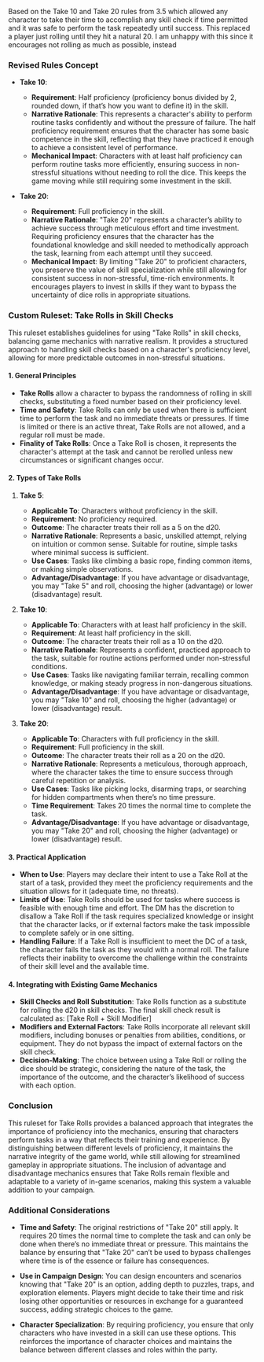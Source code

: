 Based on the Take 10 and Take 20 rules from 3.5 which allowed any character to take their time to accomplish any skill check if time permitted and it was safe to perform the task repeatedly until success. This replaced a player just rolling until they hit a natural 20. I am unhappy with this since it encourages not rolling as much as possible, instead

### **Revised Rules Concept**

- **Take 10**:
    
    - **Requirement**: Half proficiency (proficiency bonus divided by 2, rounded down, if that’s how you want to define it) in the skill.
    - **Narrative Rationale**: This represents a character's ability to perform routine tasks confidently and without the pressure of failure. The half proficiency requirement ensures that the character has some basic competence in the skill, reflecting that they have practiced it enough to achieve a consistent level of performance.
    - **Mechanical Impact**: Characters with at least half proficiency can perform routine tasks more efficiently, ensuring success in non-stressful situations without needing to roll the dice. This keeps the game moving while still requiring some investment in the skill.
- **Take 20**:
    
    - **Requirement**: Full proficiency in the skill.
    - **Narrative Rationale**: "Take 20" represents a character’s ability to achieve success through meticulous effort and time investment. Requiring proficiency ensures that the character has the foundational knowledge and skill needed to methodically approach the task, learning from each attempt until they succeed.
    - **Mechanical Impact**: By limiting "Take 20" to proficient characters, you preserve the value of skill specialization while still allowing for consistent success in non-stressful, time-rich environments. It encourages players to invest in skills if they want to bypass the uncertainty of dice rolls in appropriate situations.

### **Custom Ruleset: Take Rolls in Skill Checks**

This ruleset establishes guidelines for using "Take Rolls" in skill checks, balancing game mechanics with narrative realism. It provides a structured approach to handling skill checks based on a character's proficiency level, allowing for more predictable outcomes in non-stressful situations.

#### **1. General Principles**

- **Take Rolls** allow a character to bypass the randomness of rolling in skill checks, substituting a fixed number based on their proficiency level.
- **Time and Safety**: Take Rolls can only be used when there is sufficient time to perform the task and no immediate threats or pressures. If time is limited or there is an active threat, Take Rolls are not allowed, and a regular roll must be made.
- **Finality of Take Rolls**: Once a Take Roll is chosen, it represents the character's attempt at the task and cannot be rerolled unless new circumstances or significant changes occur.

#### **2. Types of Take Rolls**

1. **Take 5**:
   - **Applicable To**: Characters without proficiency in the skill.
   - **Requirement**: No proficiency required.
   - **Outcome**: The character treats their roll as a 5 on the d20.
   - **Narrative Rationale**: Represents a basic, unskilled attempt, relying on intuition or common sense. Suitable for routine, simple tasks where minimal success is sufficient.
   - **Use Cases**: Tasks like climbing a basic rope, finding common items, or making simple observations.
   - **Advantage/Disadvantage**: If you have advantage or disadvantage, you may "Take 5" and roll, choosing the higher (advantage) or lower (disadvantage) result.

2. **Take 10**:
   - **Applicable To**: Characters with at least half proficiency in the skill.
   - **Requirement**: At least half proficiency in the skill.
   - **Outcome**: The character treats their roll as a 10 on the d20.
   - **Narrative Rationale**: Represents a confident, practiced approach to the task, suitable for routine actions performed under non-stressful conditions.
   - **Use Cases**: Tasks like navigating familiar terrain, recalling common knowledge, or making steady progress in non-dangerous situations.
   - **Advantage/Disadvantage**: If you have advantage or disadvantage, you may "Take 10" and roll, choosing the higher (advantage) or lower (disadvantage) result.

3. **Take 20**:
   - **Applicable To**: Characters with full proficiency in the skill.
   - **Requirement**: Full proficiency in the skill.
   - **Outcome**: The character treats their roll as a 20 on the d20.
   - **Narrative Rationale**: Represents a meticulous, thorough approach, where the character takes the time to ensure success through careful repetition or analysis.
   - **Use Cases**: Tasks like picking locks, disarming traps, or searching for hidden compartments when there’s no time pressure.
   - **Time Requirement**: Takes 20 times the normal time to complete the task.
   - **Advantage/Disadvantage**: If you have advantage or disadvantage, you may "Take 20" and roll, choosing the higher (advantage) or lower (disadvantage) result.

#### **3. Practical Application**

- **When to Use**: Players may declare their intent to use a Take Roll at the start of a task, provided they meet the proficiency requirements and the situation allows for it (adequate time, no threats).
- **Limits of Use**: Take Rolls should be used for tasks where success is feasible with enough time and effort. The DM has the discretion to disallow a Take Roll if the task requires specialized knowledge or insight that the character lacks, or if external factors make the task impossible to complete safely or in one sitting.
- **Handling Failure**: If a Take Roll is insufficient to meet the DC of a task, the character fails the task as they would with a normal roll. The failure reflects their inability to overcome the challenge within the constraints of their skill level and the available time.

#### **4. Integrating with Existing Game Mechanics**

- **Skill Checks and Roll Substitution**: Take Rolls function as a substitute for rolling the d20 in skill checks. The final skill check result is calculated as:
  \[Take Roll + Skill Modifier\]
- **Modifiers and External Factors**: Take Rolls incorporate all relevant skill modifiers, including bonuses or penalties from abilities, conditions, or equipment. They do not bypass the impact of external factors on the skill check.
- **Decision-Making**: The choice between using a Take Roll or rolling the dice should be strategic, considering the nature of the task, the importance of the outcome, and the character’s likelihood of success with each option.

### **Conclusion**

This ruleset for Take Rolls provides a balanced approach that integrates the importance of proficiency into the mechanics, ensuring that characters perform tasks in a way that reflects their training and experience. By distinguishing between different levels of proficiency, it maintains the narrative integrity of the game world, while still allowing for streamlined gameplay in appropriate situations. The inclusion of advantage and disadvantage mechanics ensures that Take Rolls remain flexible and adaptable to a variety of in-game scenarios, making this system a valuable addition to your campaign.
### **Additional Considerations**

- **Time and Safety**: The original restrictions of "Take 20" still apply. It requires 20 times the normal time to complete the task and can only be done when there’s no immediate threat or pressure. This maintains the balance by ensuring that "Take 20" can’t be used to bypass challenges where time is of the essence or failure has consequences.
    
- **Use in Campaign Design**: You can design encounters and scenarios knowing that "Take 20" is an option, adding depth to puzzles, traps, and exploration elements. Players might decide to take their time and risk losing other opportunities or resources in exchange for a guaranteed success, adding strategic choices to the game.
    
- **Character Specialization**: By requiring proficiency, you ensure that only characters who have invested in a skill can use these options. This reinforces the importance of character choices and maintains the balance between different classes and roles within the party.